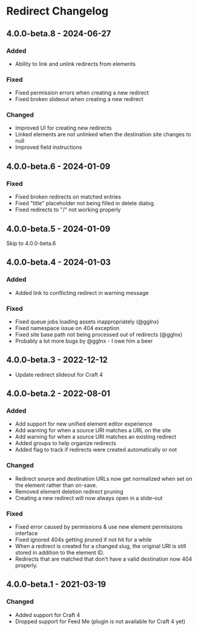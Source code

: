 # Redirect Changelog

## 4.0.0-beta.8 - 2024-06-27

### Added

- Ability to link and unlink redirects from elements

### Fixed

- Fixed permission errors when creating a new redirect
- Fixed broken slideout when creating a new redirect

### Changed

- Improved UI for creating new redirects
- Linked elements are not unlinked when the destination site changes to null
- Improved field instructions

## 4.0.0-beta.6 - 2024-01-09

### Fixed

- Fixed broken redirects on matched entries
- Fixed "title" placeholder not being filled in delete dialog.
- Fixed redirects to "/" not working properly

## 4.0.0-beta.5 - 2024-01-09

Skip to 4.0.0-beta.6

## 4.0.0-beta.4 - 2024-01-03

### Added

- Added link to conflicting redirect in warning message

### Fixed

- Fixed queue jobs loading assets inappropriately (@gglnx)
- Fixed namespace issue on 404 exception
- Fixed site base path not being processed out of redirects (@gglnx)
- Probably a lot more bugs by @gglnx - I owe him a beer

## 4.0.0-beta.3 - 2022-12-12

- Update redirect slideout for Craft 4

## 4.0.0-beta.2 - 2022-08-01

### Added

- Add support for new unified element editor experience
- Add warning for when a source URI matches a URL on the site
- Add warning for when a source URI matches an existing redirect
- Added groups to help organize redirects
- Added flag to track if redirects were created automatically or not

### Changed

- Redirect source and destination URLs now get normalized when set on the element rather than on-save.
- Removed element deletion redirect pruning
- Creating a new redirect will now always open in a slide-out

### Fixed

- Fixed error caused by permissions & use new element permissions interface
- Fixed ignored 404s getting pruned if not hit for a while
- When a redirect is created for a changed slug, the original URI is still stored in addition to the element ID.
- Redirects that are matched that don't have a valid destination now 404 properly.

## 4.0.0-beta.1 - 2021-03-19

### Changed

- Added support for Craft 4
- Dropped support for Feed Me (plugin is not available for Craft 4 yet)
